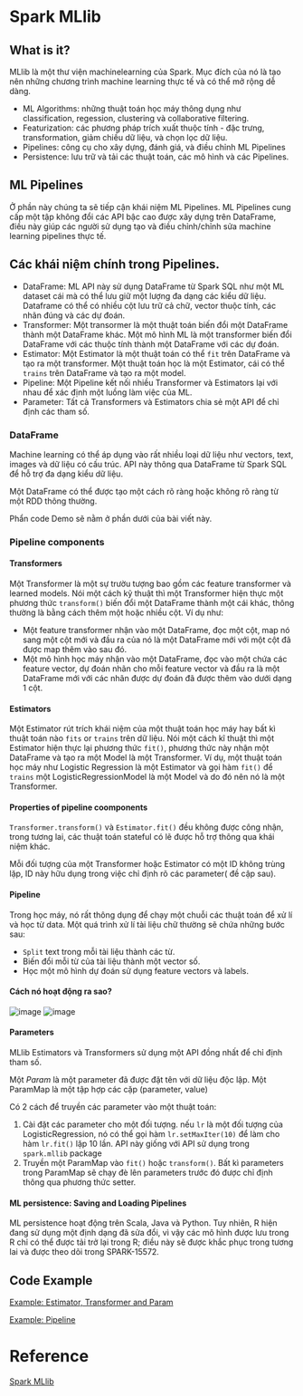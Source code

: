 # Spark MLlib

## What is it?

MLlib là một thư viện machinelearning của Spark. Mục đích của nó là tạo nên những chương trình machine learning thực tế và có thể mở rộng dễ dàng.
- ML Algorithms: những thuật toán học máy thông dụng như classification, regession, clustering và collaborative filtering.
- Featurization: các phương pháp trích xuất thuộc tính - đặc trưng, transformation, giảm chiều dữ liệu, và chọn lọc dữ liệu.
- Pipelines: công cụ cho xây dựng, đánh giá, và điều chỉnh ML Pipelines
- Persistence: lưu trữ và tải các thuật toán, các mô hình và các Pipelines.

## ML Pipelines
Ở phần này chúng ta sẽ tiếp cận khái niệm ML Pipelines. ML Pipelines cung cấp một tập không đổi các API bậc cao được xây dựng trên DataFrame, điều này giúp các người sử dụng tạo và điều chỉnh/chỉnh sửa machine learning pipelines thực tế.

## Các khái niệm chính trong Pipelines.

- DataFrame: ML API này sử dụng DataFrame từ Spark SQL như một ML dataset cái mà có thể lưu giữ một lượng đa dạng các kiểu dữ liệu. Dataframe có thể có nhiều cột lưu trữ cả chữ, vector thuộc tính, các nhãn đúng và các dự đoán.
- Transformer: Một transormer là một thuật toán biến đổi một DataFrame thành một DataFrame khác. Một mô hình ML là một transformer biến đổi DataFrame với các thuộc tính thành một DataFrame với các dự đoán.
- Estimator: Một Estimator là một thuật toán có thể `fit` trên DataFrame và tạo ra một transformer. Một thuật toán học là một Estimator, cái có thể `trains` trên DataFrame và tạo ra một model.
- Pipeline: Một Pipeline kết nối nhiều Transformer và Estimators lại với nhau để xác định một luồng làm việc của ML.
- Parameter: Tất cả Transformers và Estimators chia sẻ một API để chỉ định các tham số.

### DataFrame
Machine learning có thể áp dụng vào rất nhiều loại dữ liệu như vectors, text, images và dữ liệu có cấu trúc. API này thông qua DataFrame từ Spark SQL để hỗ trợ đa dạng kiểu dữ liệu.

Một DataFrame có thể được tạo một cách rõ ràng hoặc không rõ ràng từ một RDD thông thường.

Phẩn code Demo sẽ nằm ở phần dưới của bài viết này.


### Pipeline components

#### Transformers

Một Transformer là một sự trườu tượng bao gồm các feature transformer và learned models. Nói một cách kỹ thuật thì một Transformer hiện thực một phương thức `transform()` biến đổi một DataFrame thành một cái khác, thông thường là bằng cách thêm một hoặc nhiều cột. Ví dụ như:
- Một feature transformer nhận vào một DataFrame, đọc một cột, map nó sang một cột mới và đầu ra của nó là một DataFrame mới với một cột đã được map thêm vào sau đó.
- Một mô hình học máy nhận vào một DataFrame, đọc vào một chứa các feature vector, dự đoán nhãn cho mỗi feature vector và đầu ra là một DataFrame mới với các nhãn được dự đoán đã được thêm vào dưới dạng 1 cột.

#### Estimators
Một Estimator rút trích khái niệm của một thuật toán học máy hay bất kì thuật toán nào `fits` or `trains` trên dữ liệu. Nói một cách kĩ thuật thì một Estimator hiện thực lại phương thức `fit()`, phương thức này nhận một DataFrame và tạo ra một Model là một Transformer. Ví dụ, một thuật toán học máy như Logistic Regression là một Estimator và gọi hàm `fit()` để `trains` một LogisticRegressionModel là một Model và do đó nên nó là một Transformer.

#### Properties of pipeline coomponents

`Transformer.transform()` và `Estimator.fit()` đều không được công nhận, trong tương lai, các thuật toán stateful có lẽ được hỗ trợ thông qua khái niệm khác.

Mỗi đối tượng của một Transformer hoặc Estimator có một ID không trùng lặp, ID này hữu dụng trong việc chỉ định rõ các parameter( đề cập sau).

#### Pipeline

Trong học máy, nó rất thông dụng để chạy một chuỗi các thuật toán để xử lí và học từ data. Một quá trình xử lí tài liệu chữ thường sẽ chứa những bước sau:
- `Split` text trong mỗi tài liệu thành các từ.
- Biến đổi mỗi từ của tài liệu thành một vector số.
- Học một mô hình dự đoán sử dụng feature vectors và labels.

#### Cách nó hoạt động ra sao?
![image](https://user-images.githubusercontent.com/57447237/115342399-68e66380-a1d4-11eb-8f66-5bb6dda016cc.png)
![image](https://user-images.githubusercontent.com/57447237/115342455-81567e00-a1d4-11eb-9b5e-0ed637b7697c.png)


#### Parameters
MLlib Estimators và Transformers sử dụng một API đồng nhất để chỉ định tham số.

Một *Param* là một parameter đã được đặt tên với dữ liệu độc lập. Một ParamMap là một tập hợp các cặp (parameter, value)

Có 2 cách để truyền các parameter vào một thuật toán:
1. Cài đặt các parameter cho một đối tượng. nếu `lr` là một đối tượng của LogisticRegression, nó có thể gọi hàm `lr.setMaxIter(10)` để làm cho hàm `lr.fit()` lặp 10 lần. API này giống với API sử dụng trong `spark.mllib` package
2. Truyền một ParamMap vào `fit()` hoặc `transform()`. Bất kì parameters trong ParamMap sẽ chạy đè lên parameters trước đó được chỉ định thông qua phương thức setter.

#### ML persistence: Saving and Loading Pipelines
ML persistence hoạt động trên Scala, Java và Python. Tuy nhiên, R hiện đang sử dụng một định dạng đã sửa đổi, vì vậy các mô hình được lưu trong R chỉ có thể được tải trở lại trong R; điều này sẽ được khắc phục trong tương lai và được theo dõi trong SPARK-15572.

## Code Example
[Example: Estimator, Transformer and Param](https://github.com/huanlam2000/Spark_MLlib_DataFrame/blob/main/Estimator_Transformer_Param.ipynb)

[Example: Pipeline](https://github.com/huanlam2000/Spark_MLlib_DataFrame/blob/main/Pipeline.ipynb)



# Reference
[Spark MLlib](http://spark.apache.org/docs/latest/ml-pipeline.html#main-concepts-in-pipelines)
